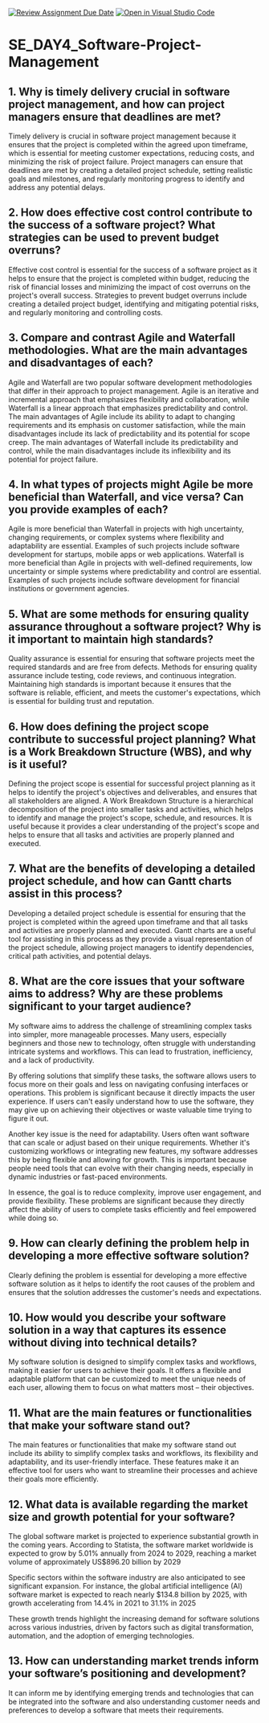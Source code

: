 [![Review Assignment Due Date](https://classroom.github.com/assets/deadline-readme-button-22041afd0340ce965d47ae6ef1cefeee28c7c493a6346c4f15d667ab976d596c.svg)](https://classroom.github.com/a/9pw6JKcu)
[![Open in Visual Studio Code](https://classroom.github.com/assets/open-in-vscode-2e0aaae1b6195c2367325f4f02e2d04e9abb55f0b24a779b69b11b9e10269abc.svg)](https://classroom.github.com/online_ide?assignment_repo_id=16099093&assignment_repo_type=AssignmentRepo)
# SE_DAY4_Software-Project-Management
## 1. Why is timely delivery crucial in software project management, and how can project managers ensure that deadlines are met?
Timely delivery is crucial in software project management because it ensures that the project is completed within the agreed upon timeframe, which is essential for meeting customer expectations, reducing costs, and minimizing the risk of project failure. Project managers can ensure that deadlines are met by creating a detailed project schedule, setting realistic goals and milestones, and regularly monitoring progress to identify and address any potential delays.

## 2. How does effective cost control contribute to the success of a software project? What strategies can be used to prevent budget overruns?
Effective cost control is essential for the success of a software project as it helps to ensure that the project
is completed within budget, reducing the risk of financial losses and minimizing the impact of cost overruns on
the project's overall success. Strategies to prevent budget overruns include creating a detailed project budget,
identifying and mitigating potential risks, and regularly monitoring and controlling costs.

## 3. Compare and contrast Agile and Waterfall methodologies. What are the main advantages and disadvantages of each?
Agile and Waterfall are two popular software development methodologies that differ in their approach to project management.
Agile is an iterative and incremental approach that emphasizes flexibility and collaboration, while Waterfall is a linear approach that emphasizes predictability and control. The main advantages of Agile include its ability to adapt to
changing requirements and its emphasis on customer satisfaction, while the main disadvantages include its lack of
predictability and its potential for scope creep. The main advantages of Waterfall include its predictability and
control, while the main disadvantages include its inflexibility and its potential for project failure.

## 4. In what types of projects might Agile be more beneficial than Waterfall, and vice versa? Can you provide examples of each?
Agile is more beneficial than Waterfall in projects with high uncertainty, changing requirements, or complex systems
where flexibility and adaptability are essential. Examples of such projects include software development for startups, mobile apps or web applications. Waterfall is more beneficial than Agile in projects with well-defined requirements, low uncertainty or simple systems where predictability and control are essential. Examples of such projects include software development for financial institutions or government agencies.

## 5. What are some methods for ensuring quality assurance throughout a software project? Why is it important to maintain high standards?
Quality assurance is essential for ensuring that software projects meet the required standards and are free from defects. Methods for ensuring quality assurance include testing, code reviews, and continuous integration. Maintaining high standards is important because it ensures that the software is reliable, efficient, and meets the customer's expectations, which is essential for building trust and reputation.

## 6. How does defining the project scope contribute to successful project planning? What is a Work Breakdown Structure (WBS), and why is it useful?
Defining the project scope is essential for successful project planning as it helps to identify the project's objectives
and deliverables, and ensures that all stakeholders are aligned. A Work Breakdown Structure is a hierarchical decomposition of the project into smaller tasks and activities, which helps to identify and manage the project's scope, schedule, and resources. It is useful because it provides a clear understanding of the project's scope and helps to ensure that all tasks and activities are properly planned and executed.

## 7. What are the benefits of developing a detailed project schedule, and how can Gantt charts assist in this process?
Developing a detailed project schedule is essential for ensuring that the project is completed within the agreed upon timeframe and that all tasks and activities are properly planned and executed. Gantt charts are a useful tool for
assisting in this process as they provide a visual representation of the project schedule, allowing project managers to
identify dependencies, critical path activities, and potential delays.

## 8. What are the core issues that your software aims to address? Why are these problems significant to your target audience?
My software aims to address the challenge of streamlining complex tasks into simpler, more manageable processes. Many users, especially beginners and those new to technology, often struggle with understanding intricate systems and workflows. This can lead to frustration, inefficiency, and a lack of productivity.

By offering solutions that simplify these tasks, the software allows users to focus more on their goals and less on navigating confusing interfaces or operations. This problem is significant because it directly impacts the user experience. If users can't easily understand how to use the software, they may give up on achieving their objectives or waste valuable time trying to figure it out.

Another key issue is the need for adaptability. Users often want software that can scale or adjust based on their unique requirements. Whether it's customizing workflows or integrating new features, my software addresses this by being flexible and allowing for growth. This is important because people need tools that can evolve with their changing needs, especially in dynamic industries or fast-paced environments.

In essence, the goal is to reduce complexity, improve user engagement, and provide flexibility. These problems are significant because they directly affect the ability of users to complete tasks efficiently and feel empowered while doing so.

## 9. How can clearly defining the problem help in developing a more effective software solution?
Clearly defining the problem is essential for developing a more effective software solution as it helps to identify the root causes of the problem and ensures that the solution addresses the customer's needs and expectations.

## 10. How would you describe your software solution in a way that captures its essence without diving into technical details?
My software solution is designed to simplify complex tasks and workflows, making it easier for users to achieve their
goals. It offers a flexible and adaptable platform that can be customized to meet the unique needs of each
user, allowing them to focus on what matters most – their objectives.

## 11. What are the main features or functionalities that make your software stand out?
The main features or functionalities that make my software stand out include its ability to simplify complex tasks and
workflows, its flexibility and adaptability, and its user-friendly interface. These features make it an
effective tool for users who want to streamline their processes and achieve their goals more efficiently.

## 12. What data is available regarding the market size and growth potential for your software?
The global software market is projected to experience substantial growth in the coming years. According to Statista, the software market worldwide is expected to grow by 5.01% annually from 2024 to 2029, reaching a market volume of approximately US$896.20 billion by 2029

Specific sectors within the software industry are also anticipated to see significant expansion. For instance, the global artificial intelligence (AI) software market is expected to reach nearly $134.8 billion by 2025, with growth accelerating from 14.4% in 2021 to 31.1% in 2025

These growth trends highlight the increasing demand for software solutions across various industries, driven by factors such as digital transformation, automation, and the adoption of emerging technologies.
## 13. How can understanding market trends inform your software’s positioning and development? 
It can inform me by identifying emerging trends and technologies that can be integrated into the software
and also understanding customer needs and preferences to develop a software that meets their requirements.
